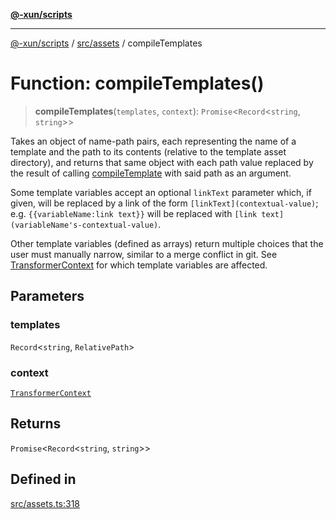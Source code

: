 [**@-xun/scripts**](../../../README.md)

***

[@-xun/scripts](../../../README.md) / [src/assets](../README.md) / compileTemplates

# Function: compileTemplates()

> **compileTemplates**(`templates`, `context`): `Promise`\<`Record`\<`string`, `string`\>\>

Takes an object of name-path pairs, each representing the name of a template
and the path to its contents (relative to the template asset directory), and
returns that same object with each path value replaced by the result of
calling [compileTemplate](compileTemplate.md) with said path as an argument.

Some template variables accept an optional `linkText` parameter which, if
given, will be replaced by a link of the form `[linkText](contextual-value)`;
e.g. `{{variableName:link text}}` will be replaced with `[link
text](variableName's-contextual-value)`.

Other template variables (defined as arrays) return multiple choices that the
user must manually narrow, similar to a merge conflict in git. See
[TransformerContext](../type-aliases/TransformerContext.md) for which template variables are affected.

## Parameters

### templates

`Record`\<`string`, `RelativePath`\>

### context

[`TransformerContext`](../type-aliases/TransformerContext.md)

## Returns

`Promise`\<`Record`\<`string`, `string`\>\>

## Defined in

[src/assets.ts:318](https://github.com/Xunnamius/xscripts/blob/cfe28e3d801ec1b719b0dedbda4e9f63d7924b77/src/assets.ts#L318)
